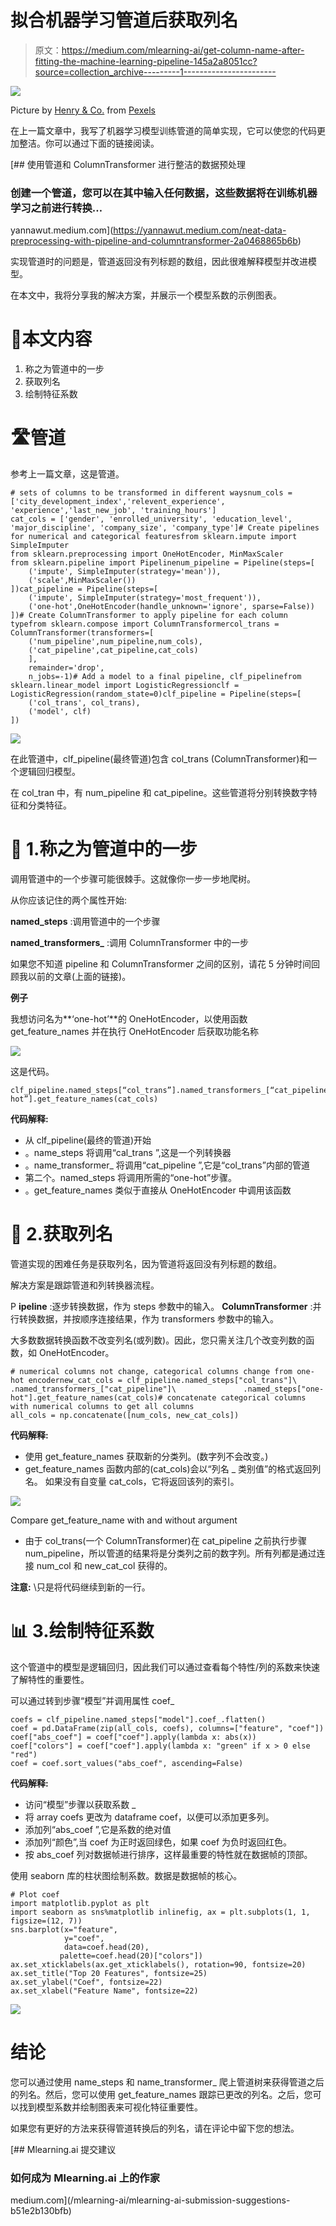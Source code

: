 # 拟合机器学习管道后获取列名

> 原文：<https://medium.com/mlearning-ai/get-column-name-after-fitting-the-machine-learning-pipeline-145a2a8051cc?source=collection_archive---------1----------------------->

![](img/62761858495e0bdb532788d06fc6ea17.png)

Picture by [Henry & Co.](https://www.pexels.com/th-th/@hngstrm?utm_content=attributionCopyText&utm_medium=referral&utm_source=pexels) from [Pexels](https://www.pexels.com/th-th/photo/2420294/?utm_content=attributionCopyText&utm_medium=referral&utm_source=pexels)

在上一篇文章中，我写了机器学习模型训练管道的简单实现，它可以使您的代码更加整洁。你可以通过下面的链接阅读。

[](https://yannawut.medium.com/neat-data-preprocessing-with-pipeline-and-columntransformer-2a0468865b6b) [## 使用管道和 ColumnTransformer 进行整洁的数据预处理

### 创建一个管道，您可以在其中输入任何数据，这些数据将在训练机器学习之前进行转换…

yannawut.medium.com](https://yannawut.medium.com/neat-data-preprocessing-with-pipeline-and-columntransformer-2a0468865b6b) 

实现管道时的问题是，管道返回没有列标题的数组，因此很难解释模型并改进模型。

在本文中，我将分享我的解决方案，并展示一个模型系数的示例图表。

# 📔**本文内容**

1.  称之为管道中的一步
2.  获取列名
3.  绘制特征系数

# 🛣️管道

参考上一篇文章，这是管道。

```
# sets of columns to be transformed in different waysnum_cols = ['city_development_index','relevent_experience', 'experience','last_new_job', 'training_hours']
cat_cols = ['gender', 'enrolled_university', 'education_level', 'major_discipline', 'company_size', 'company_type']# Create pipelines for numerical and categorical featuresfrom sklearn.impute import SimpleImputer
from sklearn.preprocessing import OneHotEncoder, MinMaxScaler
from sklearn.pipeline import Pipelinenum_pipeline = Pipeline(steps=[
    ('impute', SimpleImputer(strategy='mean')),
    ('scale',MinMaxScaler())
])cat_pipeline = Pipeline(steps=[
    ('impute', SimpleImputer(strategy='most_frequent')),
    ('one-hot',OneHotEncoder(handle_unknown='ignore', sparse=False))
])# Create ColumnTransformer to apply pipeline for each column typefrom sklearn.compose import ColumnTransformercol_trans = ColumnTransformer(transformers=[
    ('num_pipeline',num_pipeline,num_cols),
    ('cat_pipeline',cat_pipeline,cat_cols)
    ],
    remainder='drop',
    n_jobs=-1)# Add a model to a final pipeline, clf_pipelinefrom sklearn.linear_model import LogisticRegressionclf = LogisticRegression(random_state=0)clf_pipeline = Pipeline(steps=[
    ('col_trans', col_trans),
    ('model', clf)
])
```

![](img/5295b0d933747e054f477ae9c7060376.png)

在此管道中，clf_pipeline(最终管道)包含 col_trans (ColumnTransformer)和一个逻辑回归模型。

在 col_tran 中，有 num_pipeline 和 cat_pipeline。这些管道将分别转换数字特征和分类特征。

# 🌲 1.称之为管道中的一步

调用管道中的一个步骤可能很棘手。这就像你一步一步地爬树。

从你应该记住的两个属性开始:

**named_steps** :调用管道中的一个步骤

**named_transformers_** :调用 ColumnTransformer 中的一步

如果您不知道 pipeline 和 ColumnTransformer 之间的区别，请花 5 分钟时间回顾我以前的文章(上面的链接)。

**例子**

我想访问名为**‘one-hot’**的 OneHotEncoder，以使用函数 get_feature_names 并在执行 OneHotEncoder 后获取功能名称

![](img/d660e55438cbb44d3ba9777a3d2865b5.png)

这是代码。

```
clf_pipeline.named_steps[“col_trans”].named_transformers_[“cat_pipeline”].named_steps[“one-hot”].get_feature_names(cat_cols)
```

**代码解释:**

*   从 clf_pipeline(最终的管道)开始
*   。name_steps 将调用“cal_trans ”,这是一个列转换器
*   。name_transformer_ 将调用“cat_pipeline ”,它是“col_trans”内部的管道
*   第二个。named_steps 将调用所需的“one-hot”步骤。
*   。get_feature_names 类似于直接从 OneHotEncoder 中调用该函数

# 🤏 2.获取列名

管道实现的困难任务是获取列名，因为管道将返回没有列标题的数组。

解决方案是跟踪管道和列转换器流程。

P **ipeline** :逐步转换数据，作为 steps 参数中的输入。 **ColumnTransformer** :并行转换数据，并按顺序连接结果，作为 transformers 参数中的输入。

大多数数据转换函数不改变列名(或列数)。因此，您只需关注几个改变列数的函数，如 OneHotEncoder。

```
# numerical columns not change, categorical columns change from one-hot encodernew_cat_cols = clf_pipeline.named_steps["col_trans"]\
.named_transformers_["cat_pipeline"]\               .named_steps["one-hot"].get_feature_names(cat_cols)# concatenate categorical columns with numerical columns to get all columns
all_cols = np.concatenate([num_cols, new_cat_cols])
```

**代码解释:**

*   使用 get_feature_names 获取新的分类列。(数字列不会改变。)
*   get_feature_names 函数内部的(cat_cols)会以“列名 _ 类别值”的格式返回列名。
    如果没有自变量 cat_cols，它将返回该列的索引。

![](img/52a88d46335bc3cea0b661fd1647f644.png)

Compare get_feature_name with and without argument

*   由于 col_trans(一个 ColumnTransformer)在 cat_pipeline 之前执行步骤 num_pipeline，所以管道的结果将是分类列之前的数字列。所有列都是通过连接 num_col 和 new_cat_col 获得的。

**注意:** \只是将代码继续到新的一行。

# 📊 3.绘制特征系数

这个管道中的模型是逻辑回归，因此我们可以通过查看每个特性/列的系数来快速了解特性的重要性。

可以通过转到步骤“模型”并调用属性 coef_

```
coefs = clf_pipeline.named_steps["model"].coef_.flatten()
coef = pd.DataFrame(zip(all_cols, coefs), columns=["feature", "coef"])
coef["abs_coef"] = coef["coef"].apply(lambda x: abs(x))
coef["colors"] = coef["coef"].apply(lambda x: "green" if x > 0 else "red")
coef = coef.sort_values("abs_coef", ascending=False)
```

**代码解释:**

*   访问“模型”步骤以获取系数 _
*   将 array coefs 更改为 dataframe coef，以便可以添加更多列。
*   添加列“abs_coef ”,它是系数的绝对值
*   添加列“颜色”,当 coef 为正时返回绿色，如果 coef 为负时返回红色。
*   按 abs_coef 列对数据帧进行排序，这样最重要的特性就在数据帧的顶部。

使用 seaborn 库的柱状图绘制系数。数据是数据帧的核心。

```
# Plot coef
import matplotlib.pyplot as plt
import seaborn as sns%matplotlib inlinefig, ax = plt.subplots(1, 1, figsize=(12, 7))
sns.barplot(x="feature",
            y="coef",
            data=coef.head(20),
           palette=coef.head(20)["colors"])
ax.set_xticklabels(ax.get_xticklabels(), rotation=90, fontsize=20)
ax.set_title("Top 20 Features", fontsize=25)
ax.set_ylabel("Coef", fontsize=22)
ax.set_xlabel("Feature Name", fontsize=22)
```

![](img/3e0fcc4aa0999810ca7dd61420226b64.png)

# 结论

您可以通过使用 name_steps 和 name_transformer_ 爬上管道树来获得管道之后的列名。然后，您可以使用 get_feature_names 跟踪已更改的列名。之后，您可以找到模型系数并绘制图表来可视化特征重要性。

如果您有更好的方法来获得管道转换后的列名，请在评论中留下您的想法。

[](/mlearning-ai/mlearning-ai-submission-suggestions-b51e2b130bfb) [## Mlearning.ai 提交建议

### 如何成为 Mlearning.ai 上的作家

medium.com](/mlearning-ai/mlearning-ai-submission-suggestions-b51e2b130bfb)